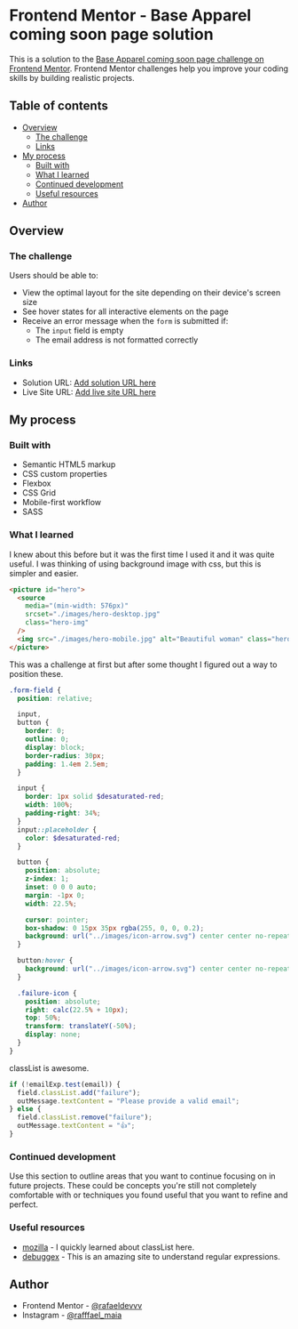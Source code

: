 # Frontend Mentor - Base Apparel coming soon page solution

This is a solution to the [Base Apparel coming soon page challenge on Frontend Mentor](https://www.frontendmentor.io/challenges/base-apparel-coming-soon-page-5d46b47f8db8a7063f9331a0). Frontend Mentor challenges help you improve your coding skills by building realistic projects.

## Table of contents

- [Overview](#overview)
  - [The challenge](#the-challenge)
  - [Links](#links)
- [My process](#my-process)
  - [Built with](#built-with)
  - [What I learned](#what-i-learned)
  - [Continued development](#continued-development)
  - [Useful resources](#useful-resources)
- [Author](#author)

## Overview

### The challenge

Users should be able to:

- View the optimal layout for the site depending on their device's screen size
- See hover states for all interactive elements on the page
- Receive an error message when the `form` is submitted if:
  - The `input` field is empty
  - The email address is not formatted correctly

### Links

- Solution URL: [Add solution URL here](https://your-solution-url.com)
- Live Site URL: [Add live site URL here](https://your-live-site-url.com)

## My process

### Built with

- Semantic HTML5 markup
- CSS custom properties
- Flexbox
- CSS Grid
- Mobile-first workflow
- SASS

### What I learned

I knew about this before but it was the first time I used it and it was quite useful. I was thinking of using background image with css, but this is simpler and easier.
```html
<picture id="hero">
  <source
    media="(min-width: 576px)"
    srcset="./images/hero-desktop.jpg"
    class="hero-img"
  />
  <img src="./images/hero-mobile.jpg" alt="Beautiful woman" class="hero-img" />
</picture>
```

This was a challenge at first but after some thought I figured out a way to position these.

```scss
.form-field {
  position: relative;

  input,
  button {
    border: 0;
    outline: 0;
    display: block;
    border-radius: 30px;
    padding: 1.4em 2.5em;
  }

  input {
    border: 1px solid $desaturated-red;
    width: 100%;
    padding-right: 34%;
  }
  input::placeholder {
    color: $desaturated-red;
  }

  button {
    position: absolute;
    z-index: 1;
    inset: 0 0 0 auto;
    margin: -1px 0;
    width: 22.5%;

    cursor: pointer;
    box-shadow: 0 15px 35px rgba(255, 0, 0, 0.2);
    background: url("../images/icon-arrow.svg") center center no-repeat, $second-gradient;
  }

  button:hover {
    background: url("../images/icon-arrow.svg") center center no-repeat, $first-gradient;
  }

  .failure-icon {
    position: absolute;
    right: calc(22.5% + 10px);
    top: 50%;
    transform: translateY(-50%);
    display: none;
  }
}
```

classList is awesome.

```js
if (!emailExp.test(email)) {
  field.classList.add("failure");
  outMessage.textContent = "Please provide a valid email";
} else {
  field.classList.remove("failure");
  outMessage.textContent = "👍";
}
```

### Continued development

Use this section to outline areas that you want to continue focusing on in future projects. These could be concepts you're still not completely comfortable with or techniques you found useful that you want to refine and perfect.

### Useful resources

- [mozilla](https://developer.mozilla.org/en-US/docs/Web/API/Element/classList) - I quickly learned about classList here.
- [debuggex](https://www.debuggex.com/) - This is an amazing site to understand regular expressions.

## Author

- Frontend Mentor - [@rafaeldevvv](https://www.frontendmentor.io/profile/rafaeldevvv)
- Instagram - [@rafffael_maia](https://www.instagram.com/rafffael_maia)
